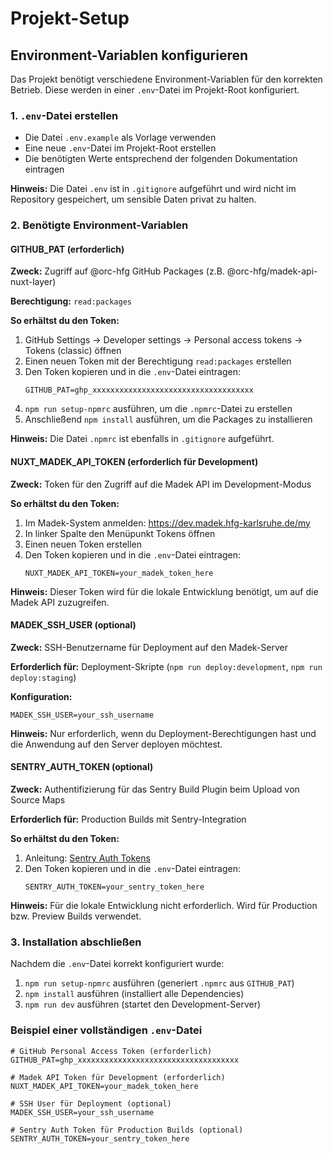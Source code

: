 # Projekt-Setup

## Environment-Variablen konfigurieren

Das Projekt benötigt verschiedene Environment-Variablen für den korrekten Betrieb. Diese werden in einer `.env`-Datei im Projekt-Root konfiguriert.

### 1. `.env`-Datei erstellen

- Die Datei `.env.example` als Vorlage verwenden
- Eine neue `.env`-Datei im Projekt-Root erstellen
- Die benötigten Werte entsprechend der folgenden Dokumentation eintragen

**Hinweis:** Die Datei `.env` ist in `.gitignore` aufgeführt und wird nicht im Repository gespeichert, um sensible Daten privat zu halten.

### 2. Benötigte Environment-Variablen

#### GITHUB_PAT (erforderlich)

**Zweck:** Zugriff auf @orc-hfg GitHub Packages (z.B. @orc-hfg/madek-api-nuxt-layer)

**Berechtigung:** `read:packages`

**So erhältst du den Token:**
1. GitHub Settings → Developer settings → Personal access tokens → Tokens (classic) öffnen
2. Einen neuen Token mit der Berechtigung `read:packages` erstellen
3. Den Token kopieren und in die `.env`-Datei eintragen:
   ```
   GITHUB_PAT=ghp_xxxxxxxxxxxxxxxxxxxxxxxxxxxxxxxxxxxx
   ```
4. `npm run setup-npmrc` ausführen, um die `.npmrc`-Datei zu erstellen
5. Anschließend `npm install` ausführen, um die Packages zu installieren

**Hinweis:** Die Datei `.npmrc` ist ebenfalls in `.gitignore` aufgeführt.

#### NUXT_MADEK_API_TOKEN (erforderlich für Development)

**Zweck:** Token für den Zugriff auf die Madek API im Development-Modus

**So erhältst du den Token:**
1. Im Madek-System anmelden: https://dev.madek.hfg-karlsruhe.de/my
2. In linker Spalte den Menüpunkt Tokens öffnen
3. Einen neuen Token erstellen
4. Den Token kopieren und in die `.env`-Datei eintragen:
   ```
   NUXT_MADEK_API_TOKEN=your_madek_token_here
   ```

**Hinweis:** Dieser Token wird für die lokale Entwicklung benötigt, um auf die Madek API zuzugreifen.

#### MADEK_SSH_USER (optional)

**Zweck:** SSH-Benutzername für Deployment auf den Madek-Server

**Erforderlich für:** Deployment-Skripte (`npm run deploy:development`, `npm run deploy:staging`)

**Konfiguration:**
```
MADEK_SSH_USER=your_ssh_username
```

**Hinweis:** Nur erforderlich, wenn du Deployment-Berechtigungen hast und die Anwendung auf den Server deployen möchtest.

#### SENTRY_AUTH_TOKEN (optional)

**Zweck:** Authentifizierung für das Sentry Build Plugin beim Upload von Source Maps

**Erforderlich für:** Production Builds mit Sentry-Integration

**So erhältst du den Token:**
1. Anleitung: [Sentry Auth Tokens](https://docs.sentry.io/account/auth-tokens/#organization-tokens)
2. Den Token kopieren und in die `.env`-Datei eintragen:
   ```
   SENTRY_AUTH_TOKEN=your_sentry_token_here
   ```

**Hinweis:** Für die lokale Entwicklung nicht erforderlich. Wird für Production bzw. Preview Builds verwendet.

### 3. Installation abschließen

Nachdem die `.env`-Datei korrekt konfiguriert wurde:

1. `npm run setup-npmrc` ausführen (generiert `.npmrc` aus `GITHUB_PAT`)
2. `npm install` ausführen (installiert alle Dependencies)
3. `npm run dev` ausführen (startet den Development-Server)

### Beispiel einer vollständigen `.env`-Datei

```env
# GitHub Personal Access Token (erforderlich)
GITHUB_PAT=ghp_xxxxxxxxxxxxxxxxxxxxxxxxxxxxxxxxxxxx

# Madek API Token für Development (erforderlich)
NUXT_MADEK_API_TOKEN=your_madek_token_here

# SSH User für Deployment (optional)
MADEK_SSH_USER=your_ssh_username

# Sentry Auth Token für Production Builds (optional)
SENTRY_AUTH_TOKEN=your_sentry_token_here
```

